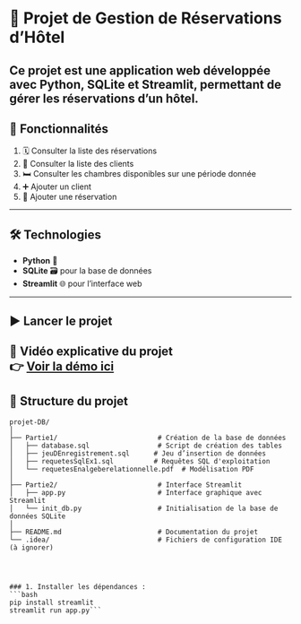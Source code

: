 # 🏨 Projet de Gestion de Réservations d’Hôtel
Ce projet est une application web développée avec **Python**, **SQLite** et **Streamlit**, permettant de gérer les réservations d’un hôtel.
---

## 🚀 Fonctionnalités
1. 🗓️ Consulter la liste des réservations  
2. 👤 Consulter la liste des clients  
3. 🛏️ Consulter les chambres disponibles sur une période donnée  
4. ➕ Ajouter un client  
5. 📅 Ajouter une réservation  

---

## 🛠️ Technologies
- **Python** 🐍  
- **SQLite** 🗃️ pour la base de données  
- **Streamlit** 🌐 pour l’interface web
  
---

## ▶️ Lancer le projet
🎥 **Vidéo explicative du projet**  
👉 [Voir la démo ici](https://youtu.be/LUmNO7VfF9E)
---

## 📂 Structure du projet

```text
projet-DB/
│
├── Partie1/                         # Création de la base de données
│   ├── database.sql                 # Script de création des tables
│   ├── jeuDEnregistrement.sql      # Jeu d’insertion de données
│   ├── requetesSqlEx1.sql          # Requêtes SQL d'exploitation
│   └── requetesEnalgeberelationnelle.pdf  # Modélisation PDF
│
├── Partie2/                         # Interface Streamlit
│   ├── app.py                       # Interface graphique avec Streamlit
│   └── init_db.py                   # Initialisation de la base de données SQLite
│
├── README.md                        # Documentation du projet
└── .idea/                           # Fichiers de configuration IDE (à ignorer)




### 1. Installer les dépendances :
```bash
pip install streamlit
streamlit run app.py``` 
